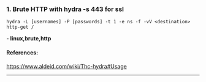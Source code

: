 ### 1. Brute HTTP with hydra -s 443 for ssl
```
hydra -L [usernames] -P [passwords] -t 1 -e ns -f -vV <destination> http-get /
```
**- linux,brute,http**
#### References:

https://www.aldeid.com/wiki/Thc-hydra#Usage
__________
